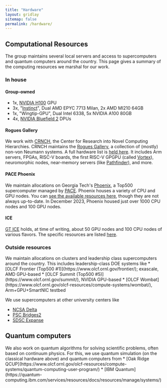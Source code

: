 ```yaml
---
title: "Hardware"
layout: gridlay
sitemap: false
permalink: /hardware/
---
```


## Computational Resources

The group maintains several local servers and access to supercomputers and quantum computers around the country.
This page gives a summary of the computing resources we marshal for our work.

### In house

<div class="jumbotron">

#### Group-owned

* 1x, [NVIDIA H100](https://www.nvidia.com/en-us/data-center/h100/) GPU
* 3x, "[Instinct](https://www.cc.gatech.edu/news/new-hardware-brings-students-closer-exascale-computing)", Dual AMD EPYC 7713 Milan, 2x AMD MI210 64GB
* 1x, "Wingtip-GPU", Dual Intel 6338, 5x NVIDIA A100 80GB
* 4x, [NVIDIA Bluefield 2](https://resources.nvidia.com/en-us-accelerated-networking-resource-library/bluefield-2-dpu-datasheet?lx=LbHvpR&topic=networking-cloud) DPUs

#### Rogues Gallery

We work with [CRNCH](https://crnch.gatech.edu/), the Center for Research into Novel Computing Hierarchies.
CRNCH maintains the [Rogues Gallery](https://gt-crnch-rg.readthedocs.io/en/main/general/rg-hardware.html), a collection of (mostly) non-von Neumann systems.
A full hardware list is [held here](https://gt-crnch-rg.readthedocs.io/en/main/general/rg-hardware.html).
It includes Arm servers, FPGAs, RISC-V boards, the first RISC-V GPGPU (called [Vortex](https://vortex.cc.gatech.edu/)), neuromorphic nodes, near-memory servers (like [Pathfinder](https://lucata.com/solutions/pathfinder/)), and more.

#### PACE Phoenix

We maintain allocations on Georgia Tech's [Phoenix](https://docs.pace.gatech.edu/phoenix_cluster/gettingstarted_phnx/), a Top500 supercomputer managed by [PACE](https://pace.gatech.edu/).
Phoenix houses a variety of CPU and GPU nodes.
You can [see the available resources here](https://docs.pace.gatech.edu/phoenix_cluster/slurm_resources_phnx/), though they are not always up-to-date.
In December 2023, Phoenix housed just over 1000 CPU nodes and 100 GPU nodes.

#### ICE

[GT ICE](https://docs.pace.gatech.edu/ice_cluster/ice/) holds, at time of writing, about 50 GPU nodes and 100 CPU nodes of various flavors.
The specific resources are listed [here](https://docs.pace.gatech.edu/ice_cluster/ice_resources/).

</div>

### Outside resources

<div class="jumbotron">
We maintain allocations on clusters and leadership class supercomputers around the country. 
This includes leadership-class DOE systems like
* [OLCF Frontier (Top500 #1)](https://www.olcf.ornl.gov/frontier/); exascale, AMD GPU-based
* [OLCF Summit (Top500 #5)](https://www.olcf.ornl.gov/summit/), NVIDIA GPU-based
* [OLCF Wombat](https://www.olcf.ornl.gov/olcf-resources/compute-systems/wombat/), Arm+GPU+SmartNIC testbed

We use supercomputers at other university centers like
* [NCSA Delta](https://delta.ncsa.illinois.edu/)
* [PSC Bridges2](https://www.psc.edu/resources/bridges-2/)
* [SDSC Expanse](https://www.sdsc.edu/services/hpc/expanse/)
</div>

## Quantum computers

<div class="jumbotron">
We also work on quantum algorithms for solving scientific problems, often based on continuum physics.
For this, we use quantum simulation (on the classical hardware above) and quantum computers from
* [Oak Ridge QCUP](https://www.olcf.ornl.gov/olcf-resources/compute-systems/quantum-computing-user-program/)
* [IBM Quantum](https://quantum-computing.ibm.com/services/resources/docs/resources/manage/systems/)
</div>
